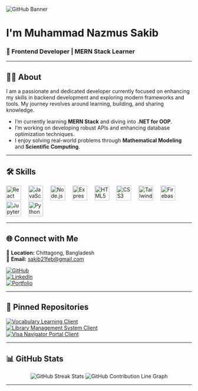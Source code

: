 ![GitHub Banner](https://i.ibb.co.com/vmwCFcy/wp8903933-mern-stack-wallpapers.jpg)

# I'm Muhammad Nazmus Sakib  
### 🌟 Frontend Developer | MERN Stack Learner  

---

## 👩‍💻 **About**  
I am a passionate and dedicated developer currently focused on enhancing my skills in backend development and exploring modern frameworks and tools. My journey revolves around learning, building, and sharing knowledge.  

-  I’m currently learning **MERN Stack** and diving into **.NET for OOP**.  
-  I’m working on developing robust APIs and enhancing database optimization techniques.  
-  I enjoy solving real-world problems through **Mathematical Modeling** and **Scientific Computing**.  

---

## 🛠️ **Skills**

<div align="left">
  <img src="https://cdn.jsdelivr.net/gh/devicons/devicon/icons/react/react-original.svg" height="40" alt="React logo" />
  <img width="12" />
  <img src="https://cdn.jsdelivr.net/gh/devicons/devicon/icons/javascript/javascript-original.svg" height="40" alt="JavaScript logo" />
  <img width="12" />
  <img src="https://cdn.jsdelivr.net/gh/devicons/devicon/icons/nodejs/nodejs-original.svg" height="40" alt="Node.js logo" />
  <img width="12" />
  <img src="https://cdn.jsdelivr.net/gh/devicons/devicon/icons/express/express-original.svg" height="40" alt="Express.js logo" />
  <img width="12" />
  <img src="https://cdn.jsdelivr.net/gh/devicons/devicon/icons/html5/html5-original.svg" height="40" alt="HTML5 logo" />
  <img width="12" />
  <img src="https://cdn.jsdelivr.net/gh/devicons/devicon/icons/css3/css3-original.svg" height="40" alt="CSS3 logo" />
  <img width="12" />
  <img src="https://cdn.jsdelivr.net/gh/devicons/devicon/icons/tailwindcss/tailwindcss-original-wordmark.svg" height="40" alt="Tailwind CSS logo" />
  <img width="12" />
  <img src="https://cdn.jsdelivr.net/gh/devicons/devicon/icons/firebase/firebase-plain.svg" height="40" alt="Firebase logo" />
  <img width="12" />
  <img src="https://cdn.jsdelivr.net/gh/devicons/devicon/icons/jupyter/jupyter-original.svg" height="40" alt="Jupyter logo" />
  <img width="12" />
  <img src="https://cdn.jsdelivr.net/gh/devicons/devicon/icons/python/python-original.svg" height="40" alt="Python logo" />
</div>

---

## 🌐 **Connect with Me**  
📍 **Location:** Chittagong, Bangladesh  
📧 **Email:** [sakib21feb@gmail.com](mailto:sakib21feb@gmail.com)  

[![GitHub](https://img.shields.io/badge/GitHub-181717?style=for-the-badge&logo=github&logoColor=white)](https://github.com/MuhammadNazmusSakib)  
[![LinkedIn](https://img.shields.io/badge/LinkedIn-0A66C2?style=for-the-badge&logo=linkedin&logoColor=white)](https://www.linkedin.com/in/muhammad-nazmus-sakib/)  
[![Portfolio](https://img.shields.io/badge/Website-4285F4?style=for-the-badge&logo=google-chrome&logoColor=white)](https://muhammad-nazmus-sakib.web.app/)  

---

## 📌 **Pinned Repositories**

[![Vocabulary Learning Client](https://github-readme-stats.vercel.app/api/pin/?username=MuhammadNazmusSakib&repo=Vocabulary-Learning-Client-&cache_seconds=3600)](https://github.com/MuhammadNazmusSakib/Vocabulary-Learning-Client-)  
[![Library Management System Client](https://github-readme-stats.vercel.app/api/pin/?username=MuhammadNazmusSakib&repo=Library-Management-System-Client&cache_seconds=60)](https://github.com/MuhammadNazmusSakib/Library-Management-System-Client)  
[![Visa Navigator Portal Client](https://github-readme-stats.vercel.app/api/pin/?username=MuhammadNazmusSakib&repo=Visa-Navigator-Portal-Client&cache_seconds=60)](https://github.com/MuhammadNazmusSakib/Visa-Navigator-Portal-Client)  

---

## 📊 **GitHub Stats**

<div align="center">
  <img src="https://github-readme-streak-stats.herokuapp.com/?user=MuhammadNazmusSakib" alt="GitHub Streak Stats" />
  <img src="https://github-profile-summary-cards.vercel.app/api/cards/profile-details?username=MuhammadNazmusSakib&theme=default" alt="GitHub Contribution Line Graph" />
</div>

---
